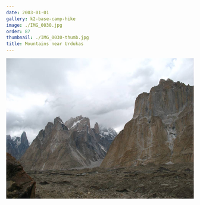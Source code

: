 ```yaml
---
date: 2003-01-01
gallery: k2-base-camp-hike
image: ./IMG_0030.jpg
order: 87
thumbnail: ./IMG_0030-thumb.jpg
title: Mountains near Urdukas
---
```


![Mountains near Urdukas](./IMG_0030.jpg)